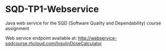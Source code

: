 # SQD-TP1-Webservice
Java web service for the SQD (Software Quality and Dependability) course assignment

Web service endpoint available at: http://webservice-sqdcourse.rhcloud.com/InsulinDoseCalculator
